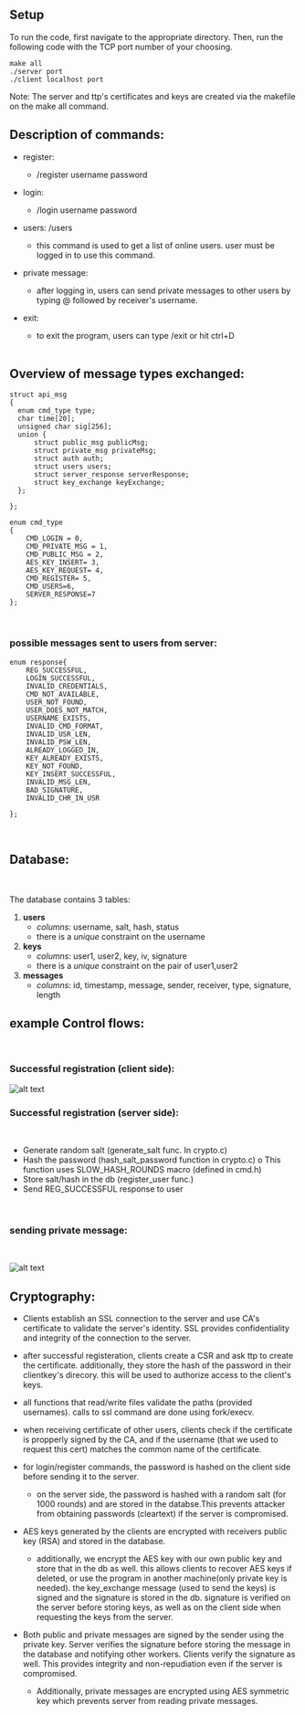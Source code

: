 ## Setup
To run the code, first navigate to the appropriate directory. Then, run the following code with the TCP port number of your choosing.
```
make all
./server port
./client localhost port
```

Note: The server and ttp's certificates and keys are created via the makefile on
the make all command.

## Description of commands:
- register:
    - /register username password
- login: 
    - /login username password
- users: /users
    - this command is used to get a list of online users. user must be logged in to use this command.

- private message:
    - after logging in, users can send private messages to other users by typing @ followed by receiver's username.
- exit: 
    - to exit the program, users can type /exit or hit ctrl+D


  <br /> 
## Overview of message types exchanged:

```
struct api_msg
{
  enum cmd_type type;
  char time[20];
  unsigned char sig[256];
  union {
      struct public_msg publicMsg;
      struct private_msg privateMsg;
      struct auth auth;
      struct users users;
      struct server_response serverResponse;
      struct key_exchange keyExchange;
  };

};
```
```
enum cmd_type
{
    CMD_LOGIN = 0,
    CMD_PRIVATE_MSG = 1,
    CMD_PUBLIC_MSG = 2,
    AES_KEY_INSERT= 3,
    AES_KEY_REQUEST= 4,
    CMD_REGISTER= 5,
    CMD_USERS=6,
    SERVER_RESPONSE=7
};
```
<br /> 

### possible messages sent to users from server:
```
enum response{
    REG_SUCCESSFUL,
    LOGIN_SUCCESSFUL,
    INVALID_CREDENTIALS,
    CMD_NOT_AVAILABLE,
    USER_NOT_FOUND,
    USER_DOES_NOT_MATCH,
    USERNAME_EXISTS,
    INVALID_CMD_FORMAT,
    INVALID_USR_LEN,
    INVALID_PSW_LEN,
    ALREADY_LOGGED_IN,
    KEY_ALREADY_EXISTS,
    KEY_NOT_FOUND,
    KEY_INSERT_SUCCESSFUL,
    INVALID_MSG_LEN,
    BAD_SIGNATURE,
    INVALID_CHR_IN_USR

};
```
<br /> 

## Database:
<br /> 

The database contains 3 tables:

1. **users**
    - *columns:* username, salt, hash, status
    - there is a *unique* constraint on the username
2. **keys**
    - *columns:* user1, user2, key, iv, signature
    - there is a *unique* constraint on the pair of user1,user2
3. **messages**
    - *columns:* id, timestamp, message, sender, receiver, type, signature, length

## example Control flows:
<br />

### Successful registration (client side):
![alt text](sregc.jpg "successful registeration on client side")
<br />

### Successful registration (server side):
<br />

- Generate random salt (generate_salt func. In crypto.c)
-	Hash the password (hash_salt_password function in crypto.c)
o	This function uses SLOW_HASH_ROUNDS macro (defined in cmd.h) 
-	Store salt/hash in the db (register_user func.)
-	Send REG_SUCCESSFUL response to user
<br />

### sending private message:
<br />

![alt text](privmsg.jpg "sending priv msg")
<br />

## Cryptography:

* Clients establish an SSL connection to the server and use CA's
certificate to validate the server's identity. SSL provides confidentiality and
integrity of the connection to the server.

* after successful registeration, clients create a CSR and ask ttp to create the certificate. additionally, they store the hash of the password in their clientkey's direcory. this will be used to authorize access to the client's keys.

* all functions that read/write files validate the paths (provided usernames). 
calls to ssl command are done using fork/execv.

* when receiving certificate of other users, clients check if the certificate is propperly signed by the CA, and if the username (that we used to request this cert) matches the common name of the certificate.

* for login/register commands, the password is hashed on the client side before sending it to the server.
    * on the server side, the password is hashed with a random salt (for 1000 rounds) and are stored in the databse.This prevents attacker from obtaining passwords (cleartext) if the server is compromised.

* AES keys generated by the clients are encrypted with receivers public key (RSA) and stored in the database.
    * additionally, we encrypt the AES key with our own public key and store that in the db as well. this allows clients to recover AES keys if deleted, or use the program in another machine(only private key is needed).
the key_exchange message (used to send the keys) is signed and the signature is stored in the db. signature is verified on the server before storing keys, as well as on the client side when requesting the keys from the server.

* Both public and private messages are signed by the sender using the
private key. Server verifies the signature before storing the message in
the database and notifying other workers. Clients verify the signature as well. This provides
integrity and non-repudiation even if the server is compromised.
    * Additionally, private messages are encrypted using AES symmetric key
which prevents server from reading private messages.
